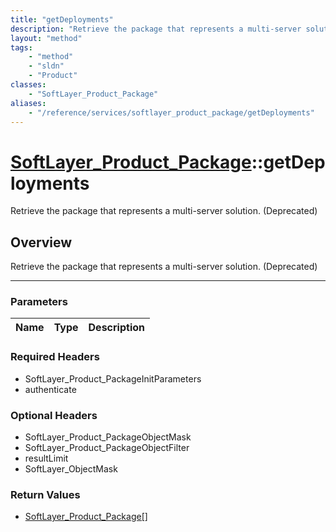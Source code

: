 ```yaml
---
title: "getDeployments"
description: "Retrieve the package that represents a multi-server solution. (Deprecated)"
layout: "method"
tags:
    - "method"
    - "sldn"
    - "Product"
classes:
    - "SoftLayer_Product_Package"
aliases:
    - "/reference/services/softlayer_product_package/getDeployments"
---
```

# [SoftLayer_Product_Package](/reference/services/SoftLayer_Product_Package)::getDeployments


Retrieve the package that represents a multi-server solution. (Deprecated)


## Overview 
Retrieve the package that represents a multi-server solution. (Deprecated)

-----

### Parameters 
|Name | Type | Description |
| --- | --- | --- |


### Required Headers
* SoftLayer_Product_PackageInitParameters
* authenticate


### Optional Headers
* SoftLayer_Product_PackageObjectMask
* SoftLayer_Product_PackageObjectFilter
* resultLimit
* SoftLayer_ObjectMask

### Return Values
* <a href='/reference/datatypes/SoftLayer_Product_Package'>SoftLayer_Product_Package[] </a>




